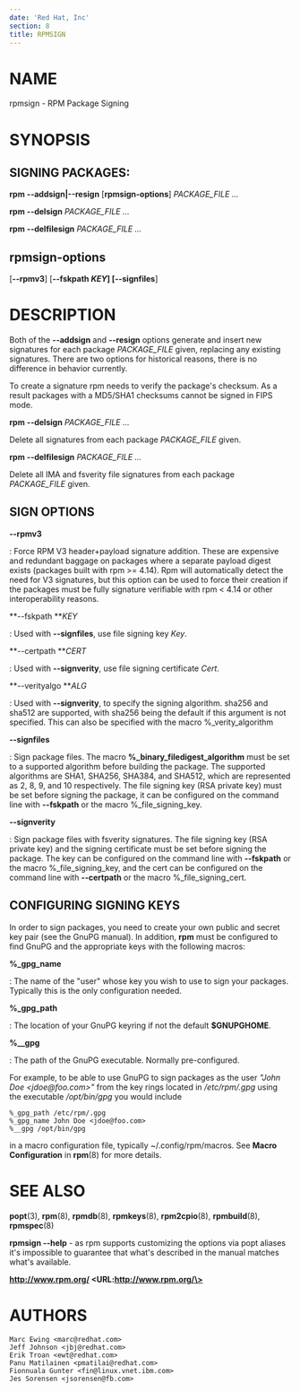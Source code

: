 ```yaml
---
date: 'Red Hat, Inc'
section: 8
title: RPMSIGN
---
```


NAME
====

rpmsign - RPM Package Signing

SYNOPSIS
========

SIGNING PACKAGES:
-----------------

**rpm** **\--addsign\|\--resign** \[**rpmsign-options**\] *PACKAGE\_FILE
\...*

**rpm** **\--delsign** *PACKAGE\_FILE \...*

**rpm** **\--delfilesign** *PACKAGE\_FILE \...*

rpmsign-options
---------------

\[**\--rpmv3**\] \[**\--fskpath ***KEY*\] \[**\--signfiles**\]

DESCRIPTION
===========

Both of the **\--addsign** and **\--resign** options generate and insert
new signatures for each package *PACKAGE\_FILE* given, replacing any
existing signatures. There are two options for historical reasons, there
is no difference in behavior currently.

To create a signature rpm needs to verify the package\'s checksum. As a
result packages with a MD5/SHA1 checksums cannot be signed in FIPS mode.

**rpm** **\--delsign** *PACKAGE\_FILE \...*

Delete all signatures from each package *PACKAGE\_FILE* given.

**rpm** **\--delfilesign** *PACKAGE\_FILE \...*

Delete all IMA and fsverity file signatures from each package
*PACKAGE\_FILE* given.

SIGN OPTIONS
------------

**\--rpmv3**

:   Force RPM V3 header+payload signature addition. These are expensive
    and redundant baggage on packages where a separate payload digest
    exists (packages built with rpm \>= 4.14). Rpm will automatically
    detect the need for V3 signatures, but this option can be used to
    force their creation if the packages must be fully signature
    verifiable with rpm \< 4.14 or other interoperability reasons.

**\--fskpath ***KEY*

:   Used with **\--signfiles**, use file signing key *Key*.

**\--certpath ***CERT*

:   Used with **\--signverity**, use file signing certificate *Cert*.

**\--verityalgo ***ALG*

:   Used with **\--signverity**, to specify the signing algorithm.
    sha256 and sha512 are supported, with sha256 being the default if
    this argument is not specified. This can also be specified with the
    macro %\_verity\_algorithm

**\--signfiles**

:   Sign package files. The macro **%\_binary\_filedigest\_algorithm**
    must be set to a supported algorithm before building the package.
    The supported algorithms are SHA1, SHA256, SHA384, and SHA512, which
    are represented as 2, 8, 9, and 10 respectively. The file signing
    key (RSA private key) must be set before signing the package, it can
    be configured on the command line with **\--fskpath** or the macro
    %\_file\_signing\_key.

**\--signverity**

:   Sign package files with fsverity signatures. The file signing key
    (RSA private key) and the signing certificate must be set before
    signing the package. The key can be configured on the command line
    with **\--fskpath** or the macro %\_file\_signing\_key, and the cert
    can be configured on the command line with **\--certpath** or the
    macro %\_file\_signing\_cert.


CONFIGURING SIGNING KEYS
------------------------

In order to sign packages, you need to create your own public and secret
key pair (see the GnuPG manual). In addition, **rpm** must be configured to
find GnuPG and the appropriate keys with the following macros:

**%\_gpg\_name**

:   The name of the \"user\" whose key you wish to use to sign your
    packages. Typically this is the only configuration needed.

**%\_gpg\_path**

:   The location of your GnuPG keyring if not the default **\$GNUPGHOME**.


**%\_\_gpg**

:   The path of the GnuPG executable. Normally pre-configured.

For example, to be able to use GnuPG to sign packages as the user *\"John
Doe \<jdoe\@foo.com\>\"* from the key rings located in */etc/rpm/.gpg*
using the executable */opt/bin/gpg* you would include

    %_gpg_path /etc/rpm/.gpg
    %_gpg_name John Doe <jdoe@foo.com>
    %__gpg /opt/bin/gpg

in a macro configuration file, typically ~/.config/rpm/macros.
See **Macro Configuration** in **rpm**(8) for more details.

SEE ALSO
========

**popt**(3), **rpm**(8), **rpmdb**(8), **rpmkeys**(8), **rpm2cpio**(8),
**rpmbuild**(8), **rpmspec**(8)

**rpmsign \--help** - as rpm supports customizing the options via popt
aliases it\'s impossible to guarantee that what\'s described in the
manual matches what\'s available.

**http://www.rpm.org/ \<URL:http://www.rpm.org/\>**

AUTHORS
=======

    Marc Ewing <marc@redhat.com>
    Jeff Johnson <jbj@redhat.com>
    Erik Troan <ewt@redhat.com>
    Panu Matilainen <pmatilai@redhat.com>
    Fionnuala Gunter <fin@linux.vnet.ibm.com>
    Jes Sorensen <jsorensen@fb.com>
